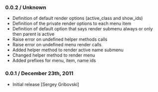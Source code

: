 ### 0.0.2 / Unknown

* Definition of default render options (active_class and show_ids)
* Definition of the private render options to each menu item
* Definition of default option that says render submenu always or only then parent is active
* Raise error on undefined helper methods calls
* Raise error on undefined menu render calls
* Added helper method to render active name submenu
* Changed helper method to render menu
* Added prefixes for menu, item, name ids

### 0.0.1 / December 23th, 2011

* Initial release [Sergey Gribovski]
